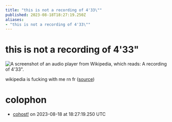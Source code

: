 ```yaml
---
title: "this is not a recording of 4'33\""
published: 2023-08-18T18:27:19.250Z
aliases:
- "this is not a recording of 4'33\""
---
```


# this is not a recording of 4'33"

![A screenshot of an audio player from Wikipedia, which reads: A recording of 4'33".](20230818-4-33.png)

wikipedia is fucking with me rn fr ([source](https://en.wikipedia.org/wiki/4%E2%80%B233%E2%80%B3))

# colophon

- [cohost!](https://cohost.org/exodrifter/post/2533709-this-is-not-a-record/) on 2023-08-18 at 18:27:19.250 UTC
